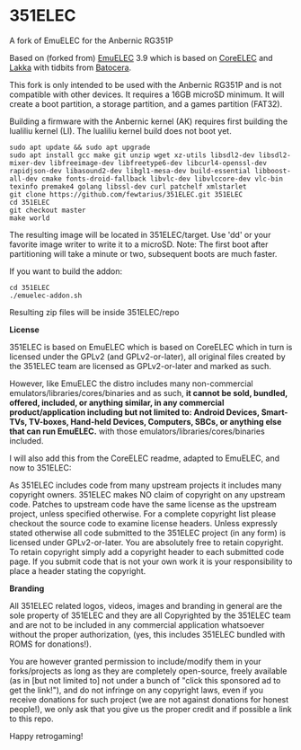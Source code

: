 # 351ELEC
  
A fork of EmuELEC for the Anbernic RG351P

Based on (forked from) [EmuELEC](https://github.com/EmuELEC/EmuELEC) 3.9 which is based on [CoreELEC](https://github.com/CoreELEC/CoreELEC) and [Lakka](https://github.com/libretro/Lakka-LibreELEC) with tidbits from [Batocera](https://github.com/batocera-linux/batocera.linux).

This fork is only intended to be used with the Anbernic RG351P and is not compatible with other devices.  It requires a 16GB microSD minimum.  It will create a boot partition, a storage partition, and a games partition (FAT32).

Building a firmware with the Anbernic kernel (AK) requires first building the lualiliu kernel (LI).  The lualiliu kernel build does not boot yet.

```
sudo apt update && sudo apt upgrade
sudo apt install gcc make git unzip wget xz-utils libsdl2-dev libsdl2-mixer-dev libfreeimage-dev libfreetype6-dev libcurl4-openssl-dev rapidjson-dev libasound2-dev libgl1-mesa-dev build-essential libboost-all-dev cmake fonts-droid-fallback libvlc-dev libvlccore-dev vlc-bin texinfo premake4 golang libssl-dev curl patchelf xmlstarlet
git clone https://github.com/fewtarius/351ELEC.git 351ELEC    
cd 351ELEC
git checkout master  
make world
```

The resulting image will be located in 351ELEC/target.  Use 'dd' or your favorite image writer to write it to a microSD.  Note: The first boot after partitioning will take a minute or two, subsequent boots are much faster.

If you want to build the addon: 
```
cd 351ELEC
./emuelec-addon.sh
```
Resulting zip files will be inside 351ELEC/repo

**License**

351ELEC is based on EmuELEC which is based on CoreELEC which in turn is licensed under the GPLv2 (and GPLv2-or-later), all original files created by the 351ELEC team are licensed as GPLv2-or-later and marked as such.

However, like EmuELEC the distro includes many non-commercial emulators/libraries/cores/binaries and as such, **it cannot be sold, bundled, offered, included, or anything similar, in any commercial product/application including but not limited to: Android Devices, Smart-TVs, TV-boxes, Hand-held Devices, Computers, SBCs, or anything else that can run EmuELEC.** with those emulators/libraries/cores/binaries included.

I will also add this from the CoreELEC readme, adapted to EmuELEC, and now to 351ELEC:

As 351ELEC includes code from many upstream projects it includes many copyright owners. 351ELEC makes NO claim of copyright on any upstream code. Patches to upstream code have the same license as the upstream project, unless specified otherwise. For a complete copyright list please checkout the source code to examine license headers. Unless expressly stated otherwise all code submitted to the 351ELEC project (in any form) is licensed under GPLv2-or-later. You are absolutely free to retain copyright. To retain copyright simply add a copyright header to each submitted code page. If you submit code that is not your own work it is your responsibility to place a header stating the copyright.

**Branding**

All 351ELEC related logos, videos, images and branding in general are the sole property of 351ELEC and they are all Copyrighted by the 351ELEC team and are not to be included in any commercial application whatsoever without the proper authorization, (yes, this includes 351ELEC bundled with ROMS for donations!).

You are however granted permission to include/modify them in your forks/projects as long as they are completely open-source, freely available (as in [but not limited to] not under a bunch of "click this sponsored ad to get the link!"), and do not infringe on any copyright laws, even if you receive donations for such project (we are not against donations for honest people!), we only ask that you give us the proper credit and if possible a link to this repo.

Happy retrogaming! 
